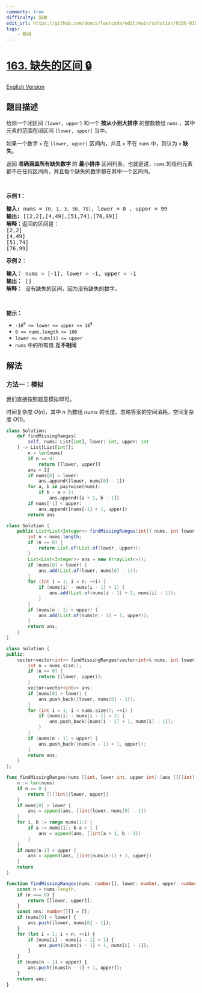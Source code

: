 ```yaml
---
comments: true
difficulty: 简单
edit_url: https://github.com/doocs/leetcode/edit/main/solution/0100-0199/0163.Missing%20Ranges/README.md
tags:
    - 数组
---
```


<!-- problem:start -->

# [163. 缺失的区间 🔒](https://leetcode.cn/problems/missing-ranges)

[English Version](/solution/0100-0199/0163.Missing%20Ranges/README_EN.md)

## 题目描述

<!-- description:start -->

<p>给你一个闭区间&nbsp;<code>[lower, upper]</code> 和一个 <strong>按从小到大排序</strong> 的整数数组 <code>nums</code><em><strong>&nbsp;</strong></em>，其中元素的范围在闭区间&nbsp;<code>[lower, upper]</code>&nbsp;当中。</p>

<p>如果一个数字 <code>x</code> 在 <code>[lower, upper]</code>&nbsp;区间内，并且 <code>x</code> 不在 <code>nums</code> 中，则认为 <code>x</code> <strong>缺失</strong>。</p>

<p>返回&nbsp;<strong>准确涵盖所有缺失数字&nbsp;</strong>的 <strong>最小排序</strong> 区间列表。也就是说，<code>nums</code> 的任何元素都不在任何区间内，并且每个缺失的数字都在其中一个区间内。</p>
&nbsp;

<p><strong class="example">示例 1：</strong></p>

<pre>
<strong>输入: </strong>nums = <code>[0, 1, 3, 50, 75]</code>, lower = 0 , upper = 99
<strong>输出: </strong>[[2,2],[4,49],[51,74],[76,99]]
<strong>解释：</strong>返回的区间是：
[2,2]
[4,49]
[51,74]
[76,99]</pre>

<p><strong class="example">示例 2：</strong></p>

<pre>
<strong>输入：</strong> nums = [-1], lower = -1, upper = -1
<strong>输出：</strong> []
<b>解释：</b>&nbsp;没有缺失的区间，因为没有缺失的数字。</pre>

<p>&nbsp;</p>

<p><strong>提示：</strong></p>

<ul>
	<li><code>-10<sup>9</sup> &lt;= lower &lt;= upper &lt;= 10<sup>9</sup></code></li>
	<li><code>0 &lt;= nums.length &lt;= 100</code></li>
	<li><code>lower &lt;= nums[i] &lt;= upper</code></li>
	<li><code>nums</code> 中的所有值 <strong>互不相同</strong></li>
</ul>

<!-- description:end -->

## 解法

<!-- solution:start -->

### 方法一：模拟

我们直接按照题意模拟即可。

时间复杂度 $O(n)$，其中 $n$ 为数组 $nums$ 的长度。忽略答案的空间消耗，空间复杂度 $O(1)$。

<!-- tabs:start -->

```python
class Solution:
    def findMissingRanges(
        self, nums: List[int], lower: int, upper: int
    ) -> List[List[int]]:
        n = len(nums)
        if n == 0:
            return [[lower, upper]]
        ans = []
        if nums[0] > lower:
            ans.append([lower, nums[0] - 1])
        for a, b in pairwise(nums):
            if b - a > 1:
                ans.append([a + 1, b - 1])
        if nums[-1] < upper:
            ans.append([nums[-1] + 1, upper])
        return ans
```

```java
class Solution {
    public List<List<Integer>> findMissingRanges(int[] nums, int lower, int upper) {
        int n = nums.length;
        if (n == 0) {
            return List.of(List.of(lower, upper));
        }
        List<List<Integer>> ans = new ArrayList<>();
        if (nums[0] > lower) {
            ans.add(List.of(lower, nums[0] - 1));
        }
        for (int i = 1; i < n; ++i) {
            if (nums[i] - nums[i - 1] > 1) {
                ans.add(List.of(nums[i - 1] + 1, nums[i] - 1));
            }
        }
        if (nums[n - 1] < upper) {
            ans.add(List.of(nums[n - 1] + 1, upper));
        }
        return ans;
    }
}
```

```cpp
class Solution {
public:
    vector<vector<int>> findMissingRanges(vector<int>& nums, int lower, int upper) {
        int n = nums.size();
        if (n == 0) {
            return {{lower, upper}};
        }
        vector<vector<int>> ans;
        if (nums[0] > lower) {
            ans.push_back({lower, nums[0] - 1});
        }
        for (int i = 1; i < nums.size(); ++i) {
            if (nums[i] - nums[i - 1] > 1) {
                ans.push_back({nums[i - 1] + 1, nums[i] - 1});
            }
        }
        if (nums[n - 1] < upper) {
            ans.push_back({nums[n - 1] + 1, upper});
        }
        return ans;
    }
};
```

```go
func findMissingRanges(nums []int, lower int, upper int) (ans [][]int) {
	n := len(nums)
	if n == 0 {
		return [][]int{{lower, upper}}
	}
	if nums[0] > lower {
		ans = append(ans, []int{lower, nums[0] - 1})
	}
	for i, b := range nums[1:] {
		if a := nums[i]; b-a > 1 {
			ans = append(ans, []int{a + 1, b - 1})
		}
	}
	if nums[n-1] < upper {
		ans = append(ans, []int{nums[n-1] + 1, upper})
	}
	return
}
```

```ts
function findMissingRanges(nums: number[], lower: number, upper: number): number[][] {
    const n = nums.length;
    if (n === 0) {
        return [[lower, upper]];
    }
    const ans: number[][] = [];
    if (nums[0] > lower) {
        ans.push([lower, nums[0] - 1]);
    }
    for (let i = 1; i < n; ++i) {
        if (nums[i] - nums[i - 1] > 1) {
            ans.push([nums[i - 1] + 1, nums[i] - 1]);
        }
    }
    if (nums[n - 1] < upper) {
        ans.push([nums[n - 1] + 1, upper]);
    }
    return ans;
}
```

<!-- tabs:end -->

<!-- solution:end -->

<!-- problem:end -->
